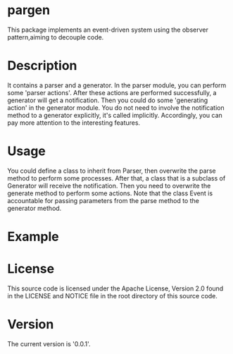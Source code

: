 # pargen
This package implements an event-driven system using the observer pattern,aiming to decouple code.

# Description
It contains a parser and a generator. In the parser module, you can perform some 'parser actions'. After these actions are performed successfully, a generator will get a notification. Then you could do some 'generating action' in the generator module. You do not need to involve the notification method to a generator explicitly, it's called implicitly. Accordingly, you can pay more attention to the interesting features.

# Usage
You could define a class to inherit from Parser, then overwrite the parse method to perform some processes. After that, a class that is a subclass of Generator will receive the notification. Then you need to overwrite the generate method to perform some actions. 
Note that the class Event is accountable for passing parameters from the parse method to the generator method.

# Example

# License
This source code is licensed under the Apache License, Version 2.0 found in the LICENSE and NOTICE file in the root directory of this source code.

# Version
The current version is '0.0.1'.